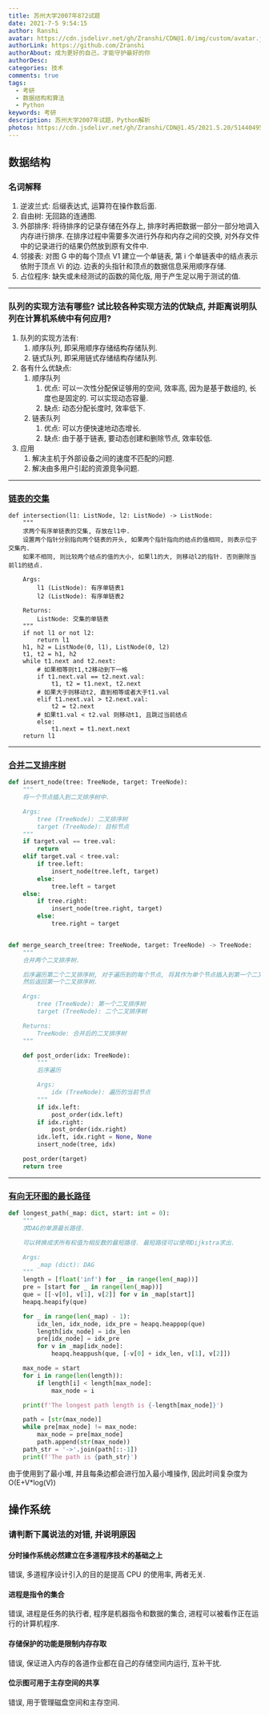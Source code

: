 ```yaml
---
title: 苏州大学2007年872试题
date: 2021-7-5 9:54:15
author: Ranshi
avatar: https://cdn.jsdelivr.net/gh/Zranshi/CDN@1.0/img/custom/avatar.jpg
authorLink: https://github.com/Zranshi
authorAbout: 成为更好的自己，才能守护最好的你
authorDesc:
categories: 技术
comments: true
tags:
  - 考研
  - 数据结构和算法
  - Python
keywords: 考研
description: 苏州大学2007年试题，Python解析
photos: https://cdn.jsdelivr.net/gh/Zranshi/CDN@1.45/2021.5.20/51440495_p0.jpg
---
```


## 数据结构

### 名词解释

1. 逆波兰式: 后缀表达式, 运算符在操作数后面.
2. 自由树: 无回路的连通图.
3. 外部排序: 将待排序的记录存储在外存上, 排序时再把数据一部分一部分地调入内存进行排序. 在排序过程中需要多次进行外存和内存之间的交换, 对外存文件中的记录进行的结果仍然放到原有文件中.
4. 邻接表: 对图 G 中的每个顶点 V1 建立一个单链表, 第 i 个单链表中的结点表示依附于顶点 Vi 的边. 边表的头指针和顶点的数据信息采用顺序存储.
5. 占位程序: 缺失或未经测试的函数的简化版, 用于产生足以用于测试的值.

---

### 队列的实现方法有哪些? 试比较各种实现方法的优缺点, 并距离说明队列在计算机系统中有何应用?

1. 队列的实现方法有:
   1. 顺序队列, 即采用顺序存储结构存储队列.
   2. 链式队列, 即采用链式存储结构存储队列.
2. 各有什么优缺点:
   1. 顺序队列
      1. 优点: 可以一次性分配保证够用的空间, 效率高, 因为是基于数组的, 长度也是固定的. 可以实现动态容量.
      2. 缺点: 动态分配长度时, 效率低下.
   2. 链表队列
      1. 优点: 可以方便快速地动态增长.
      2. 缺点: 由于基于链表, 要动态创建和删除节点, 效率较低.
3. 应用
   1. 解决主机于外部设备之间的速度不匹配的问题.
   2. 解决由多用户引起的资源竞争问题.

---

### [链表的交集](https://github.com/Zranshi/suda-problem/blob/master/src/2007/1.有序单链表取交集/main.py)

```Py
def intersection(l1: ListNode, l2: ListNode) -> ListNode:
    """
    求两个有序单链表的交集, 存放在l1中.
    设置两个指针分别指向两个链表的开头, 如果两个指针指向的结点的值相同, 则表示位于交集内.
    如果不相同, 则比较两个结点的值的大小, 如果l1的大, 则移动l2的指针. 否则删除当前l1的结点.

    Args:
        l1 (ListNode): 有序单链表1
        l2 (ListNode): 有序单链表2

    Returns:
        ListNode: 交集的单链表
    """
    if not l1 or not l2:
        return l1
    h1, h2 = ListNode(0, l1), ListNode(0, l2)
    t1, t2 = h1, h2
    while t1.next and t2.next:
        # 如果相等则t1,t2移动到下一格
        if t1.next.val == t2.next.val:
            t1, t2 = t1.next, t2.next
        # 如果大于则移动t2, 直到相等或者大于t1.val
        elif t1.next.val > t2.next.val:
            t2 = t2.next
        # 如果t1.val < t2.val 则移动t1, 且跳过当前结点
        else:
            t1.next = t1.next.next
    return l1
```

---

### [合并二叉排序树](https://github.com/Zranshi/suda-problem/blob/master/src/2007/2.合并二叉排序树/main.py)

```py
def insert_node(tree: TreeNode, target: TreeNode):
    """
    将一个节点插入到二叉排序树中.

    Args:
        tree (TreeNode): 二叉排序树
        target (TreeNode): 目标节点
    """
    if target.val == tree.val:
        return
    elif target.val < tree.val:
        if tree.left:
            insert_node(tree.left, target)
        else:
            tree.left = target
    else:
        if tree.right:
            insert_node(tree.right, target)
        else:
            tree.right = target


def merge_search_tree(tree: TreeNode, target: TreeNode) -> TreeNode:
    """
    合并两个二叉排序树.

    后序遍历第二个二叉排序树, 对于遍历到的每个节点, 将其作为单个节点插入到第一个二叉排序树中,
    然后返回第一个二叉排序树.

    Args:
        tree (TreeNode): 第一个二叉排序树
        target (TreeNode): 二个二叉排序树

    Returns:
        TreeNode: 合并后的二叉排序树
    """

    def post_order(idx: TreeNode):
        """
        后序遍历

        Args:
            idx (TreeNode): 遍历的当前节点
        """
        if idx.left:
            post_order(idx.left)
        if idx.right:
            post_order(idx.right)
        idx.left, idx.right = None, None
        insert_node(tree, idx)

    post_order(target)
    return tree
```

---

### [有向无环图的最长路径](https://github.com/Zranshi/suda-problem/blob/master/src/2007/3.有向无环图的最长路径/main.py)

```py
def longest_path(_map: dict, start: int = 0):
    """
    求DAG的单源最长路径.

    可以转换成求所有权值为相反数的最短路径. 最短路径可以使用Dijkstra求出.

    Args:
        _map (dict): DAG
    """
    length = [float('inf') for _ in range(len(_map))]
    pre = [start for _ in range(len(_map))]
    que = [[-v[0], v[1], v[2]] for v in _map[start]]
    heapq.heapify(que)

    for _ in range(len(_map) - 1):
        idx_len, idx_node, idx_pre = heapq.heappop(que)
        length[idx_node] = idx_len
        pre[idx_node] = idx_pre
        for v in _map[idx_node]:
            heapq.heappush(que, [-v[0] + idx_len, v[1], v[2]])

    max_node = start
    for i in range(len(length)):
        if length[i] < length[max_node]:
            max_node = i

    print(f'The longest path length is {-length[max_node]}')

    path = [str(max_node)]
    while pre[max_node] != max_node:
        max_node = pre[max_node]
        path.append(str(max_node))
    path_str = '->'.join(path[::-1])
    print(f'The path is {path_str}')
```

由于使用到了最小堆, 并且每条边都会进行加入最小堆操作, 因此时间复杂度为 O(E+V\*log(V))

## 操作系统

### 请判断下属说法的对错, 并说明原因

#### 分时操作系统必然建立在多道程序技术的基础之上

错误, 多道程序设计引入的目的是提高 CPU 的使用率, 两者无关.

#### 进程是指令的集合

错误, 进程是任务的执行者, 程序是机器指令和数据的集合, 进程可以被看作正在运行的计算机程序.

#### 存储保护的功能是限制内存存取

错误, 保证进入内存的各道作业都在自己的存储空间内运行, 互补干扰.

#### 位示图可用于主存空间的共享

错误, 用于管理磁盘空间和主存空间.

###
